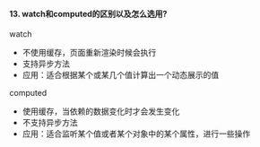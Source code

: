 #### 13. watch和computed的区别以及怎么选用?



watch

- 不使用缓存，页面重新渲染时候会执行
- 支持异步方法
- 应用：适合根据某个或某几个值计算出一个动态展示的值

computed

- 使用缓存，当依赖的数据变化时才会发生变化
- 不支持异步方法
- 应用：适合监听某个值或者某个对象中的某个属性，进行一些操作